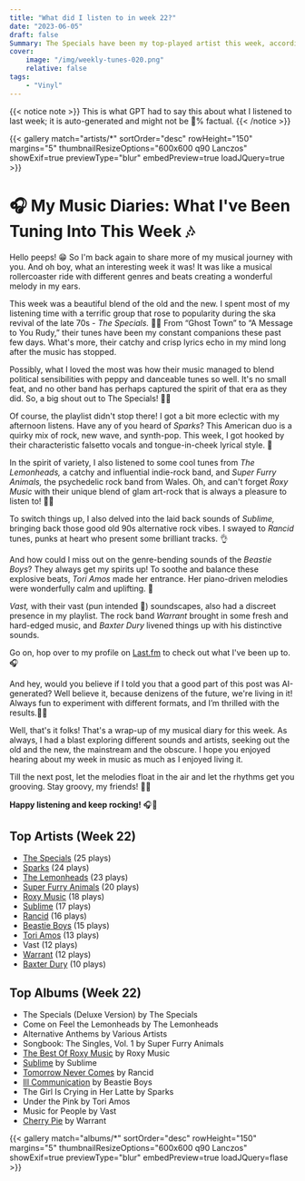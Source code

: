 ```yaml
---
title: "What did I listen to in week 22?"
date: "2023-06-05"
draft: false
Summary: The Specials have been my top-played artist this week, according to LastFM data. Their raw energy and skank-worthy rhythms have had me hooked on their punk-infused lyrics
cover:
    image: "/img/weekly-tunes-020.png"
    relative: false
tags:
    - "Vinyl"
---
```


{{< notice note >}}
This is what GPT had to say this about what I listened to last week; it is auto-generated and might not be 💯% factual.
{{< /notice >}}

{{< gallery match="artists/*" sortOrder="desc" rowHeight="150" margins="5" thumbnailResizeOptions="600x600 q90 Lanczos" showExif=true previewType="blur" embedPreview=true loadJQuery=true >}}

# 🎧 My Music Diaries: What I've Been Tuning Into This Week 🎶

Hello peeps! 😁  So I'm back again to share more of my musical journey with you. And oh boy, what an interesting week it was! It was like a musical rollercoaster ride with different genres and beats creating a wonderful melody in my ears. 

This week was a beautiful blend of the old and the new. I spent most of my listening time with a terrific group that rose to popularity during the ska revival of the late 70s - *The Specials.* 🎷🎺 From “Ghost Town” to “A Message to You Rudy,” their tunes have been my constant companions these past few days. What's more, their catchy and crisp lyrics echo in my mind long after the music has stopped. 

Possibly, what I loved the most was how their music managed to blend political sensibilities with peppy and danceable tunes so well. It's no small feat, and no other band has perhaps captured the spirit of that era as they did. So, a big shout out to The Specials! 👏😎 

Of course, the playlist didn't stop there! I got a bit more eclectic with my afternoon listens. Have any of you heard of *Sparks*? This American duo is a quirky mix of rock, new wave, and synth-pop. This week, I got hooked by their characteristic falsetto vocals and tongue-in-cheek lyrical style. 🎵

In the spirit of variety, I also listened to some cool tunes from *The Lemonheads,* a catchy and influential indie-rock band, and *Super Furry Animals,* the psychedelic rock band from Wales. Oh, and can't forget *Roxy Music* with their unique blend of glam art-rock that is always a pleasure to listen to! 🎸🥁

To switch things up, I also delved into the laid back sounds of *Sublime,* bringing back those good old 90s alternative rock vibes. I swayed to *Rancid* tunes, punks at heart who present some brilliant tracks. 👌 

And how could I miss out on the genre-bending sounds of the *Beastie Boys*? They always get my spirits up! To soothe and balance these explosive beats, *Tori Amos* made her entrance. Her piano-driven melodies were wonderfully calm and uplifting. 🎹

*Vast,* with their vast (pun intended 🙈) soundscapes, also had a discreet presence in my playlist. The rock band *Warrant* brought in some fresh and hard-edged music, and *Baxter Dury* livened things up with his distinctive sounds. 

Go on, hop over to my profile on [Last.fm](https://www.last.fm/user/RussMckendrick) to check out what I've been up to. 🎧

And hey, would you believe if I told you that a good part of this post was AI-generated? Well believe it, because denizens of the future, we're living in it! Always fun to experiment with different formats, and I’m thrilled with the results.🤖💫

Well, that's it folks! That's a wrap-up of my musical diary for this week. As always, I had a blast exploring different sounds and artists, seeking out the old and the new, the mainstream and the obscure. I hope you enjoyed hearing about my week in music as much as I enjoyed living it. 

Till the next post, let the melodies float in the air and let the rhythms get you grooving. Stay groovy, my friends! 🤘🎼

**Happy listening and keep rocking!** 🎧🚀

## Top Artists (Week 22)

- [The Specials](https://www.mckendrick.rocks/artist/the-specials/) (25 plays)
- [Sparks](https://www.mckendrick.rocks/artist/sparks/) (24 plays)
- [The Lemonheads](https://www.mckendrick.rocks/artist/the-lemonheads/) (23 plays)
- [Super Furry Animals](https://www.mckendrick.rocks/artist/super-furry-animals/) (20 plays)
- [Roxy Music](https://www.mckendrick.rocks/artist/roxy-music/) (18 plays)
- [Sublime](https://www.mckendrick.rocks/artist/sublime/) (17 plays)
- [Rancid](https://www.mckendrick.rocks/artist/rancid/) (16 plays)
- [Beastie Boys](https://www.mckendrick.rocks/artist/beastie-boys/) (15 plays)
- [Tori Amos](https://www.mckendrick.rocks/artist/tori-amos/) (13 plays)
- Vast (12 plays)
- [Warrant](https://www.mckendrick.rocks/artist/warrant/) (12 plays)
- [Baxter Dury](https://www.mckendrick.rocks/artist/baxter-dury/) (10 plays)


## Top Albums (Week 22)

- The Specials (Deluxe Version) by The Specials
- Come on Feel the Lemonheads by The Lemonheads
- Alternative Anthems by Various Artists
- Songbook: The Singles, Vol. 1 by Super Furry Animals
- [The Best Of Roxy Music](https://www.mckendrick.rocks/albums/the-best-of-roxy-music-24389216/) by Roxy Music
- [Sublime](https://www.mckendrick.rocks/albums/sublime-8687804/) by Sublime
- [Tomorrow Never Comes](https://www.mckendrick.rocks/albums/tomorrow-never-comes-27265383/) by Rancid
- [Ill Communication](https://www.mckendrick.rocks/albums/ill-communication-1856276/) by Beastie Boys
- The Girl Is Crying in Her Latte by Sparks
- Under the Pink by Tori Amos
- Music for People by Vast
- [Cherry Pie](https://www.mckendrick.rocks/albums/cherry-pie-26175560/) by Warrant


{{< gallery match="albums/*" sortOrder="desc" rowHeight="150" margins="5" thumbnailResizeOptions="600x600 q90 Lanczos" showExif=true previewType="blur" embedPreview=true loadJQuery=flase >}}
